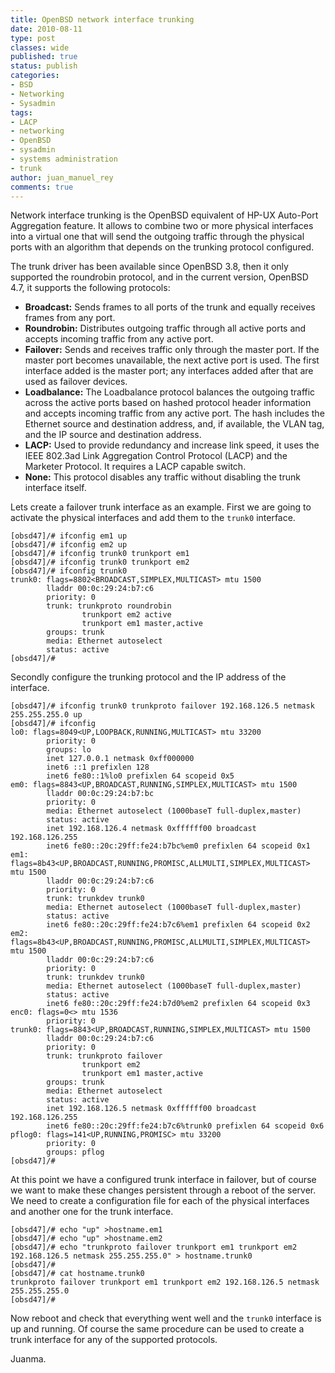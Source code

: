 ```yaml
---
title: OpenBSD network interface trunking
date: 2010-08-11
type: post
classes: wide
published: true
status: publish
categories:
- BSD
- Networking
- Sysadmin
tags:
- LACP
- networking
- OpenBSD
- sysadmin
- systems administration
- trunk
author: juan_manuel_rey
comments: true
---
```


Network interface trunking is the OpenBSD equivalent of HP-UX Auto-Port Aggregation feature. It allows to combine two or more physical interfaces into a virtual one that will send the outgoing traffic through the physical ports with an algorithm that depends on the trunking protocol configured.

The trunk driver has been available since OpenBSD 3.8, then it only supported the roundrobin protocol, and in the current version, OpenBSD 4.7, it supports the following protocols:

-   **Broadcast:** Sends frames to all ports of the trunk and equally receives frames from any port.
-   **Roundrobin:** Distributes outgoing traffic through all active ports and accepts incoming traffic from any active port.
-   **Failover:** Sends and receives traffic only through the master port. If the master port becomes unavailable, the next active port is used. The first interface added is the master port; any interfaces added after that are used as failover devices.
-   **Loadbalance:** The Loadbalance protocol balances the outgoing traffic across the active ports based on hashed protocol header information and accepts incoming traffic from any active port. The hash includes the Ethernet source and destination address, and, if available, the VLAN tag, and the IP source and destination address.
-   **LACP:** Used to provide redundancy and increase link speed, it uses the IEEE 802.3ad Link Aggregation Control Protocol (LACP) and the Marketer Protocol. It requires a LACP capable switch.
-   **None:** This protocol disables any traffic without disabling the trunk interface itself.

Lets create a failover trunk interface as an example. First we are going to activate the physical interfaces and add them to the `trunk0` interface.

```
[obsd47]/# ifconfig em1 up
[obsd47]/# ifconfig em2 up
[obsd47]/# ifconfig trunk0 trunkport em1
[obsd47]/# ifconfig trunk0 trunkport em2
[obsd47]/# ifconfig trunk0
trunk0: flags=8802<BROADCAST,SIMPLEX,MULTICAST> mtu 1500
        lladdr 00:0c:29:24:b7:c6
        priority: 0
        trunk: trunkproto roundrobin
                trunkport em2 active
                trunkport em1 master,active
        groups: trunk
        media: Ethernet autoselect
        status: active
[obsd47]/#
```
Secondly configure the trunking protocol and the IP address of the interface.

```
[obsd47]/# ifconfig trunk0 trunkproto failover 192.168.126.5 netmask 255.255.255.0 up
[obsd47]/# ifconfig
lo0: flags=8049<UP,LOOPBACK,RUNNING,MULTICAST> mtu 33200
        priority: 0
        groups: lo
        inet 127.0.0.1 netmask 0xff000000
        inet6 ::1 prefixlen 128
        inet6 fe80::1%lo0 prefixlen 64 scopeid 0x5
em0: flags=8843<UP,BROADCAST,RUNNING,SIMPLEX,MULTICAST> mtu 1500
        lladdr 00:0c:29:24:b7:bc
        priority: 0
        media: Ethernet autoselect (1000baseT full-duplex,master)
        status: active
        inet 192.168.126.4 netmask 0xffffff00 broadcast 192.168.126.255
        inet6 fe80::20c:29ff:fe24:b7bc%em0 prefixlen 64 scopeid 0x1
em1: flags=8b43<UP,BROADCAST,RUNNING,PROMISC,ALLMULTI,SIMPLEX,MULTICAST> mtu 1500
        lladdr 00:0c:29:24:b7:c6
        priority: 0
        trunk: trunkdev trunk0
        media: Ethernet autoselect (1000baseT full-duplex,master)
        status: active
        inet6 fe80::20c:29ff:fe24:b7c6%em1 prefixlen 64 scopeid 0x2
em2: flags=8b43<UP,BROADCAST,RUNNING,PROMISC,ALLMULTI,SIMPLEX,MULTICAST> mtu 1500
        lladdr 00:0c:29:24:b7:c6
        priority: 0
        trunk: trunkdev trunk0
        media: Ethernet autoselect (1000baseT full-duplex,master)
        status: active
        inet6 fe80::20c:29ff:fe24:b7d0%em2 prefixlen 64 scopeid 0x3
enc0: flags=0<> mtu 1536
        priority: 0
trunk0: flags=8843<UP,BROADCAST,RUNNING,SIMPLEX,MULTICAST> mtu 1500
        lladdr 00:0c:29:24:b7:c6
        priority: 0
        trunk: trunkproto failover
                trunkport em2
                trunkport em1 master,active
        groups: trunk
        media: Ethernet autoselect
        status: active
        inet 192.168.126.5 netmask 0xffffff00 broadcast 192.168.126.255
        inet6 fe80::20c:29ff:fe24:b7c6%trunk0 prefixlen 64 scopeid 0x6
pflog0: flags=141<UP,RUNNING,PROMISC> mtu 33200
        priority: 0
        groups: pflog
[obsd47]/#
```

At this point we have a configured trunk interface in failover, but of course we want to make these changes persistent through a reboot of the server. We need to create a configuration file for each of the physical interfaces and another one for the trunk interface.

```
[obsd47]/# echo "up" >hostname.em1
[obsd47]/# echo "up" >hostname.em2
[obsd47]/# echo "trunkproto failover trunkport em1 trunkport em2 192.168.126.5 netmask 255.255.255.0" > hostname.trunk0
[obsd47]/#
[obsd47]/# cat hostname.trunk0
trunkproto failover trunkport em1 trunkport em2 192.168.126.5 netmask 255.255.255.0
[obsd47]/#
```

Now reboot and check that everything went well and the `trunk0` interface is up and running. Of course the same procedure can be used to create a trunk interface for any of the supported protocols.

Juanma.
